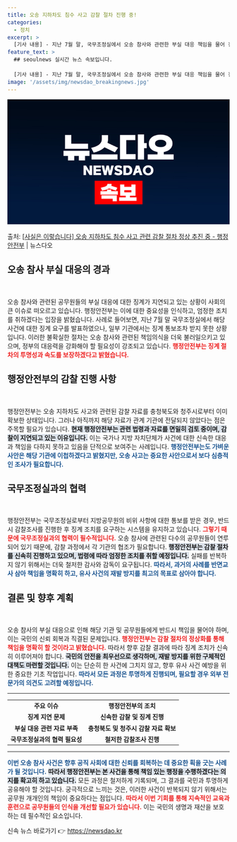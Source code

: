 ```yaml
---
title: 오송 지하차도 침수 사고 감찰 절차 진행 중!
categories:
  - 정치
excerpt: >
  [기사 내용] - 지난 7월 말, 국무조정실에서 오송 참사와 관련한 부실 대응 책임을 물어 징계 조치를 요구…
feature_text: >
  ## seoulnews 실시간 뉴스 속보입니다.

  [기사 내용] - 지난 7월 말, 국무조정실에서 오송 참사와 관련한 부실 대응 책임을 물어 징계 조치를 요구…
image: '/assets/img/newsdao_breakingnews.jpg'
---
```


![뉴스다오 속보](/assets/img/newsdao_breakingnews.jpg)

<p>출처: <a href="https://newsdao.kr/1822" rel="dofollow">[사실은 이렇습니다] 오송 지하차도 침수 사고 관련 감찰 절차 정상 추진 중 - 행정안전부</a> | 뉴스다오</p>

<h2 data-ke-size="size26">오송 참사 부실 대응의 경과</h2>
<p data-ke-size="size16">&nbsp;</p>
<p data-ke-size="size16">오송 참사와 관련된 공무원들의 부실 대응에 대한 징계가 지연되고 있는 상황이 사회의 큰 이슈로 떠오르고 있습니다. 행정안전부는 이에 대한 중요성을 인식하고, 엄정한 조치를 취하겠다는 입장을 밝혔습니다. 사례로 들어보면, 지난 7월 말 국무조정실에서 해당 사건에 대한 징계 요구를 발표하였으나, 일부 기관에서는 징계 통보조차 받지 못한 상황입니다. 이러한 불확실한 절차는 오송 참사와 관련된 책임의식을 더욱 불러일으키고 있으며, 정부의 대응력을 강화해야 할 필요성이 강조되고 있습니다. <b><span style="color: #ee2323;">행정안전부는 징계 절차의 투명성과 속도를 보장하겠다고 밝혔습니다.</span></b> </p>

<h2 data-ke-size="size26">행정안전부의 감찰 진행 사항</h2>
<p data-ke-size="size16">&nbsp;</p>
<p data-ke-size="size16">행정안전부는 오송 지하차도 사고와 관련된 감찰 자료를 충청북도와 청주시로부터 이미 확보한 상태입니다. 그러나 아직까지 해당 자료가 관계 기관에 전달되지 않았다는 점은 주목할 필요가 있습니다. <b><span style="background-color: #21538527;">현재 행정안전부는 관련 법령과 자료를 면밀히 검토 중이며, 감찰이 지연되고 있는 이유입니다.</span></b> 이는 국가나 지방 자치단체가 사건에 대한 신속한 대응과 책임을 다하지 못하고 있음을 단적으로 보여주는 사례입니다. <b><span style="color: #1a5490;">행정안전부는도 가벼운 사안은 해당 기관에 이첩하겠다고 밝혔지만, 오송 사고는 중요한 사안으로서 보다 심층적인 조사가 필요합니다.</span></b> </p>

<h2 data-ke-size="size26">국무조정실과의 협력</h2>
<p data-ke-size="size16">&nbsp;</p>
<p data-ke-size="size16">행정안전부는 국무조정실로부터 지방공무원의 비위 사항에 대한 통보를 받은 경우, 반드시 감찰조사를 진행한 후 징계 조치를 요구하는 시스템을 유지하고 있습니다. <b><span style="color: #ee2323;">그렇기 때문에 국무조정실과의 협력이 필수적입니다.</span></b> 오송 참사에 관련된 다수의 공무원들이 연루되어 있기 때문에, 감찰 과정에서 각 기관의 협조가 필요합니다. <b><span style="background-color: #21538527;">행정안전부는 감찰 절차를 신속히 진행하고 있으며, 법령에 따라 엄정한 조치를 취할 예정입니다.</span></b> 실패를 반복하지 않기 위해서는 더욱 철저한 감사와 감독이 요구됩니다. <b><span style="color: #1a5490;">따라서, 과거의 사례를 반면교사 삼아 책임을 명확히 하고, 유사 사건의 재발 방지를 최고의 목표로 삼아야 합니다.</span></b> </p>

<h2 data-ke-size="size26">결론 및 향후 계획</h2>
<p data-ke-size="size16">&nbsp;</p>
<p data-ke-size="size16">오송 참사의 부실 대응으로 인해 해당 기관 및 공무원들에게 반드시 책임을 물어야 하며, 이는 국민의 신뢰 회복과 직결된 문제입니다. <b><span style="color: #ee2323;">행정안전부는 감찰 절차의 정상화를 통해 책임을 명확히 할 것이라고 밝혔습니다.</span></b> 따라서 향후 감찰 결과에 따라 징계 조치가 신속히 이루어져야 합니다. <b><span style="background-color: #21538527;">국민의 안전을 최우선으로 생각하며, 재발 방지를 위한 구체적인 대책도 마련할 것입니다.</span></b> 이는 단순히 한 사건에 그치지 않고, 향후 유사 사건 예방을 위한 중요한 기초 작업입니다. <b><span style="color: #1a5490;">따라서 모든 과정은 투명하게 진행되며, 필요할 경우 외부 전문가의 의견도 고려할 예정입니다.</span></b> </p>

<hr>
<table style="width: 100%; border-collapse: collapse;">
  <tr>
    <td style="text-align: center; height: 17px;"><b>주요 이슈</b></td>
    <td style="text-align: center; height: 17px;"><b>행정안전부의 조치</b></td>
  </tr>
  <tr>
    <td style="text-align: center; height: 17px;"><b>징계 지연 문제</b></td>
    <td style="text-align: center; height: 17px;"><b>신속한 감찰 및 징계 진행</b></td>
  </tr>
  <tr>
    <td style="text-align: center; height: 17px;"><b>부실 대응 관련 자료 부족</b></td>
    <td style="text-align: center; height: 17px;"><b>충청북도 및 청주시 감찰 자료 확보</b></td>
  </tr>
  <tr>
    <td style="text-align: center; height: 17px;"><b>국무조정실과의 협력 필요성</b></td>
    <td style="text-align: center; height: 17px;"><b>철저한 감찰조사 진행</b></td>
  </tr>
</table>
<hr>

<p data-ke-size="size16"><b><span style="color: #1a5490;">이번 오송 참사 사건은 향후 공직 사회에 대한 신뢰를 회복하는 데 중요한 획을 긋는 사례가 될 것입니다.</span></b> <b><span style="background-color: #21538527;">따라서 행정안전부는 본 사건을 통해 책임 있는 행정을 수행하겠다는 의지를 확고히 하고 있습니다.</span></b> 모든 과정은 철저하게 기록되며, 그 결과를 국민과 투명하게 공유해야 할 것입니다. 궁극적으로 느끼는 것은, 이러한 사건이 반복되지 않기 위해서는 공무원 개개인의 책임이 중요하다는 점입니다. <b><span style="color: #ee2323;">따라서 이번 기회를 통해 지속적인 교육과 훈련으로 공무원들의 인식을 개선할 필요가 있습니다.</span></b> 이는 국민의 생명과 재산을 보호하는 데 필수적인 요소입니다.</p> 

신속 뉴스 바로가기 👉 <a href="https://newsdao.kr" rel="dofollow">https://newsdao.kr</a>



